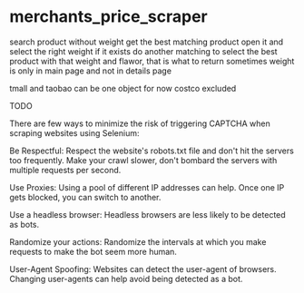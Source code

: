 # merchants_price_scraper

search product without weight
get the best matching product
open it and select the right weight
if it exists do another matching to select the best product with that weight and flawor, that is what to return
sometimes weight is only in main page and not in details page

tmall and taobao can be one object for now
costco excluded

TODO

There are few ways to minimize the risk of triggering CAPTCHA when scraping websites using Selenium:

Be Respectful: Respect the website's robots.txt file and don't hit the servers too frequently. Make your crawl slower, don't bombard the servers with multiple requests per second.

Use Proxies: Using a pool of different IP addresses can help. Once one IP gets blocked, you can switch to another.

Use a headless browser: Headless browsers are less likely to be detected as bots.

Randomize your actions: Randomize the intervals at which you make requests to make the bot seem more human.

User-Agent Spoofing: Websites can detect the user-agent of browsers. Changing user-agents can help avoid being detected as a bot.